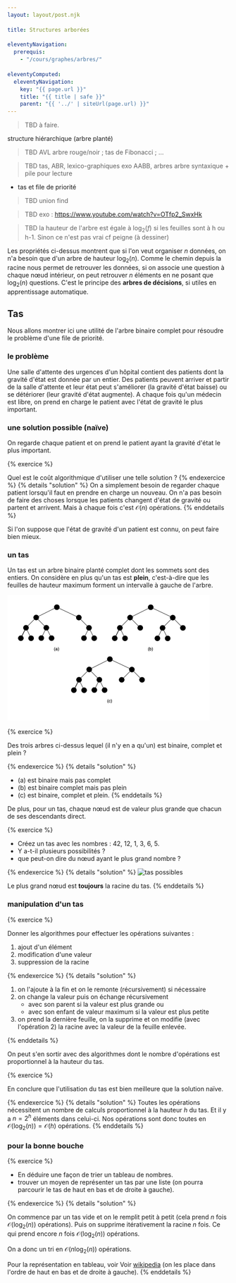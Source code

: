 ```yaml
---
layout: layout/post.njk

title: Structures arborées

eleventyNavigation:
  prerequis:
    - "/cours/graphes/arbres/"

eleventyComputed:
  eleventyNavigation:
    key: "{{ page.url }}"
    title: "{{ title | safe }}"
    parent: "{{ '../' | siteUrl(page.url) }}"
---
```



> TBD à faire.

structure hiérarchique (arbre planté)

> TBD AVL
arbre rouge/noir ; tas de Fibonacci ; ...

> TBD tas, ABR, lexico-graphiques
> exo AABB, arbres
> arbre syntaxique + pile pour lecture
- tas et file de priorité
> TBD union find

> TBD exo : <https://www.youtube.com/watch?v=OTfp2_SwxHk>

> TBD la hauteur de l'arbre est égale à $\log_2(f)$ si les feuilles sont à h ou h-1.
> Sinon ce n'est pas vrai cf peigne (à dessiner)

Les propriétés ci-dessus montrent que si l'on veut organiser $n$ données, on n'a besoin que d'un arbre de hauteur $\log_2(n)$. Comme le chemin depuis la racine nous permet de retrouver les données, si on associe une question à chaque nœud intérieur, on peut retrouver $n$ éléments en ne posant que $\log_2(n)$ questions. C'est le principe des **arbres de décisions**, si utiles en apprentissage automatique.

## Tas

Nous allons montrer ici une utilité de l'arbre binaire complet pour résoudre le problème d'une file de priorité.

### le problème

Une salle d'attente des urgences d'un hôpital contient des patients dont la gravité d'état est donnée par un entier. Des patients peuvent arriver et partir de la salle d'attente et leur état peut s'améliorer (la gravité d'état baisse) ou se détériorer (leur gravité d'état augmente). A chaque fois qu'un médecin est libre, on prend en charge le patient avec l'état de gravité le plus important.

### une solution possible (naïve)

On regarde chaque patient et on prend le patient ayant la gravité d'état le plus important.

{% exercice %}

Quel est le coût algorithmique d'utiliser une telle solution ?
{% endexercice %}
{% details "solution" %}
On a simplement besoin de regarder chaque patient lorsqu'il faut en prendre en charge un nouveau. On n'a pas besoin de faire des choses lorsque les patients changent d'état de gravité ou partent et arrivent. Mais à chaque fois c'est $\mathcal{O}(n)$ opérations.
{% enddetails %}

Si l'on suppose que l'état de gravité d'un patient est connu, on peut faire bien mieux.

### un tas

Un tas est un arbre binaire planté complet dont les sommets sont des entiers. On considère en plus qu'un tas est **plein**, c'est-à-dire que les feuilles de hauteur maximum forment un intervalle à gauche de l'arbre.

![arbre_plante_tas_?](arbre_plante_tas_abc.png)

{% exercice %}

Des trois arbres ci-dessus lequel (il n'y en a qu'un) est binaire, complet et plein ?

{% endexercice %}
{% details "solution" %}

- (a) est binaire mais pas complet
- (b) est binaire complet mais pas plein
- (c) est binaire, complet et plein.
  {% enddetails %}

De plus, pour un tas, chaque nœud est de valeur plus grande que chacun de ses descendants direct.

{% exercice %}

- Créez un tas avec les nombres : 42, 12, 1, 3, 6, 5.
- Y a-t-il plusieurs possibilités ?
- que peut-on dire du nœud ayant le plus grand nombre ?

{% endexercice %}
{% details "solution" %}
![tas possibles](../assets/img/tas_2-possibilites.png)

Le plus grand nœud est **toujours** la racine du tas.
{% enddetails %}

### manipulation d'un tas

{% exercice %}

Donner les algorithmes pour effectuer les opérations suivantes :

1. ajout d'un élément
2. modification d'une valeur
3. suppression de la racine

{% endexercice %}
{% details "solution" %}

1. on l'ajoute à la fin et on le remonte (récursivement) si nécessaire
2. on change la valeur puis on échange récursivement
   - avec son parent si la valeur est plus grande ou
   - avec son enfant de valeur maximum si la valeur est plus petite
3. on prend la dernière feuille, on la supprime et on modifie (avec l'opération 2) la racine avec la valeur de la feuille enlevée.

{% enddetails %}

On peut s'en sortir avec des algorithmes dont le nombre d'opérations est proportionnel à la hauteur du tas.

{% exercice %}

En conclure que l'utilisation du tas est bien meilleure que la solution naïve.

{% endexercice %}
{% details "solution" %}
Toutes les opérations nécessitent un nombre de calculs proportionnel à la hauteur $h$ du tas. Et il y a $n = 2^h$ éléments dans celui-ci. Nos opérations sont donc toutes en $\mathcal{O}(\log_2(n)) = \mathcal{O}(h)$ opérations.
{% enddetails %}

### pour la bonne bouche

{% exercice %}

- En déduire une façon de trier un tableau de nombres.
- trouver un moyen de représenter un tas par une liste (on pourra parcourir le tas de haut en bas et de droite à gauche).

{% endexercice %}
{% details "solution" %}

On commence par un tas vide et on le remplit petit à petit (cela prend $n$ fois $\mathcal{O}(\log_2(n))$ opérations). Puis on supprime itérativement la racine $n$ fois. Ce qui prend encore $n$ fois $\mathcal{O}(\log_2(n))$ opérations.

On a donc un tri en $\mathcal{O}(n\log_2(n))$ opérations.

Pour la représentation en tableau, voir Voir [wikipedia](<https://fr.wikipedia.org/wiki/Tas_(informatique)>) (on les place dans l'ordre de haut en bas et de droite à gauche).
{% enddetails %}
